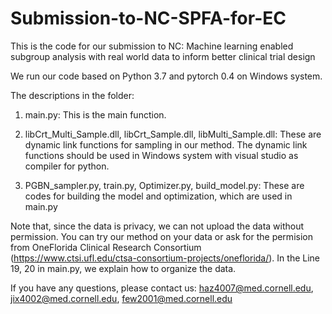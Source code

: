 # Submission-to-NC-SPFA-for-EC

This is the code for our submission to NC: Machine learning enabled subgroup analysis with real world data to inform better clinical trial design

We run our code based on Python 3.7 and pytorch 0.4 on Windows system.

The descriptions in the folder:

1) main.py: This is the main function.

2) libCrt_Multi_Sample.dll, libCrt_Sample.dll, libMulti_Sample.dll: These are dynamic link functions for sampling in our method. 
The dynamic link functions should be used in Windows system with visual studio as compiler for python.

3) PGBN_sampler.py, train.py, Optimizer.py, build_model.py: These are codes for building the model and optimization, which are used in main.py

Note that, since the data is privacy, we can not upload the data without permission. You can try our method on your data or ask for the permision from 
OneFlorida Clinical Research Consortium (https://www.ctsi.ufl.edu/ctsa-consortium-projects/oneflorida/).
In the Line 19, 20 in main.py, we explain how to organize the data.

If you have any questions, please contact us:
haz4007@med.cornell.edu,
jix4002@med.cornell.edu,
few2001@med.cornell.edu

